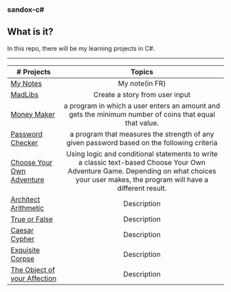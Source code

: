 ### sandox-c#

## What is it?
In this repo, there will be my learning projects in C#.  
***

|# Projects | Topics                                                    |
|------|:---------------------------------------------------------:|
|[My Notes](./notes)| My note(in FR)|
|[MadLibs](./MadLibs/MadLibs.md)| Create a story from user input|
|[Money Maker](./MoneyMaker/MoneyMaker.md)| a program in which a user enters an amount and gets the minimum number of coins that equal that value.|
|[Password Checker](./PasswordChecker/PasswordChecker.md)| a program that measures the strength of any given password based on the following criteria|
|[Choose Your Own Adventure](https://github.com/B9R9/sandox-csharp/tree/main/Choose%20Your%20Own%20Adventure/ChooseYourOwnAdventure.md)|  Using logic and conditional statements to write a classic text-based Choose Your Own Adventure Game. Depending on what choices your user makes, the program will have a different result.|
|[Architect Arithmetic](Link)|  Description|
|[True or False](Link)|  Description|
|[Caesar Cypher](Link)|  Description|
|[Exquisite Corpse](Link)|  Description|
|[The Object of your Affection](Link)|  Description|
